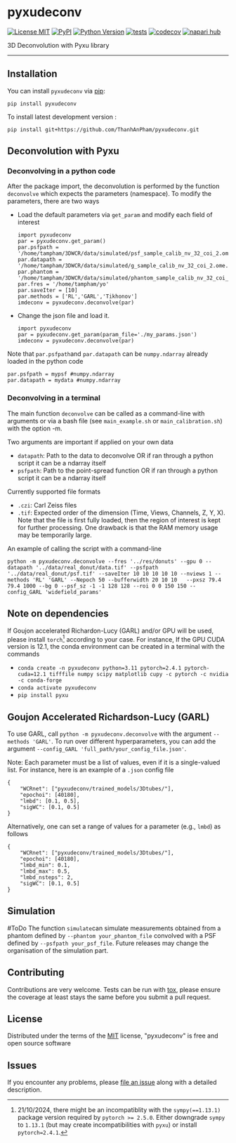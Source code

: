# pyxudeconv

[![License MIT](https://img.shields.io/pypi/l/pyxudeconv.svg?color=green)](https://github.com/ThanhAnPham/pyxudeconv/raw/main/LICENSE)
[![PyPI](https://img.shields.io/pypi/v/pyxudeconv.svg?color=green)](https://pypi.org/project/pyxudeconv)
[![Python Version](https://img.shields.io/pypi/pyversions/pyxudeconv.svg?color=green)](https://python.org)
[![tests](https://github.com/ThanhAnPham/pyxudeconv/workflows/tests/badge.svg)](https://github.com/ThanhAnPham/pyxudeconv/actions)
[![codecov](https://codecov.io/gh/ThanhAnPham/pyxudeconv/branch/main/graph/badge.svg)](https://codecov.io/gh/ThanhAnPham/pyxudeconv)
[![napari hub](https://img.shields.io/endpoint?url=https://api.napari-hub.org/shields/pyxudeconv)](https://napari-hub.org/plugins/pyxudeconv)

3D Deconvolution with Pyxu library

----------------------------------

<!--
Don't miss the full getting started guide to set up your new package:
https://github.com/napari/napari-plugin-template#getting-started

and review the napari docs for plugin developers:
https://napari.org/stable/plugins/index.html
-->

## Installation

You can install `pyxudeconv` via [pip]:

    pip install pyxudeconv

To install latest development version :

    pip install git+https://github.com/ThanhAnPham/pyxudeconv.git


## Deconvolution with Pyxu

### Deconvolving in a python code

After the package import, the deconvolution is performed by the function `deconvolve` which expects the parameters (namespace). To modify the parameters, there are two ways
  - Load the default parameters via `get_param` and modify each field of interest
    ````
    import pyxudeconv
    par = pyxudeconv.get_param()
    par.psfpath = '/home/tampham/3DWCR/data/simulated/psf_sample_calib_nv_32_coi_2.ome.tif'
    par.datapath = '/home/tampham/3DWCR/data/simulated/g_sample_calib_nv_32_coi_2.ome.tif'
    par.phantom = '/home/tampham/3DWCR/data/simulated/phantom_sample_calib_nv_32_coi_2.ome.tif'
    par.fres = '/home/tampham/yo'
    par.saveIter = [10]
    par.methods = ['RL','GARL','Tikhonov']
    imdeconv = pyxudeconv.deconvolve(par)
    ````
 - Change the json file and load it.
    ````
    import pyxudeconv
    par = pyxudeconv.get_param(param_file='./my_params.json')
    imdeconv = pyxudeconv.deconvolve(par)
    ````

Note that `par.psfpath`and `par.datapath` can be `numpy.ndarray` already loaded in the python code
````
par.psfpath = mypsf #numpy.ndarray
par.datapath = mydata #numpy.ndarray
````

### Deconvolving in a terminal
The main function `deconvolve` can be called as a command-line with arguments or via a bash file (see `main_example.sh` or `main_calibration.sh`) with the option -m.

Two arguments are important if applied on your own data
- `datapath`: Path to the data to deconvolve OR if ran through a python script it can be a ndarray itself
- `psfpath`: Path to the point-spread function OR if ran through a python script it can be a ndarray itself

Currently supported file formats
- `.czi`: Carl Zeiss files
- `.tif`: Expected order of the dimension (Time, Views, Channels, Z, Y, X). Note that the file is first fully loaded, then the region of interest is kept for further processing. One drawback is that the RAM memory usage may be temporarily large.

An example of calling the script with a command-line

```
python -m pyxudeconv.deconvolve --fres '../res/donuts' --gpu 0 --datapath '../data/real_donut/data.tif' --psfpath '../data/real_donut/psf.tif' --saveIter 10 10 10 10 10 --nviews 1 --methods 'RL' 'GARL' --Nepoch 50 --bufferwidth 20 10 10   --pxsz 79.4 79.4 1000 --bg 0 --psf_sz -1 -1 128 128 --roi 0 0 150 150 --config_GARL 'widefield_params'
```

## Note on dependencies

If Goujon accelerated Richardon-Lucy (GARL) and/or GPU will be used, please install `torch`[^1] according to your case. For instance, If the GPU CUDA version is 12.1, the conda environment can be created in a terminal with the commands

- `conda create -n pyxudeconv python=3.11 pytorch=2.4.1 pytorch-cuda=12.1 tifffile numpy scipy matplotlib cupy -c pytorch -c nvidia -c conda-forge` 
- `conda activate pyxudeconv`
- `pip install pyxu`
<!--- `pip install git+https://github.com/pyxu-org/pyxu.git@feature/fast_fftconvolve pylibCZIrw`) --->

[^1]:21/10/2024, there might be an incompatiblity with the `sympy(==1.13.1)` package version required by `pytorch >= 2.5.0`. Either downgrade `sympy` to `1.13.1` (but may create incompatibilities with `pyxu`) or install `pytorch=2.4.1`.

## Goujon Accelerated Richardson-Lucy (GARL)

To use GARL, call `python -m pyxudeconv.deconvolve` with the argument `--methods 'GARL'`.
To run over different hyperparameters, you can add the argument `--config_GARL 'full_path/your_config_file.json'`.

Note: Each parameter must be a list of values, even if it is a single-valued list.
For instance, here is an example of a `.json` config file
````
{
    "WCRnet": ["pyxudeconv/trained_models/3Dtubes/"],
    "epochoi": [40180],
    "lmbd": [0.1, 0.5],
    "sigWC": [0.1, 0.5]
}
````

Alternatively, one can set a range of values for a parameter (e.g., `lmbd`) as follows
````
{
    "WCRnet": ["pyxudeconv/trained_models/3Dtubes/"],
    "epochoi": [40180],
    "lmbd_min": 0.1,
    "lmbd_max": 0.5,
    "lmbd_nsteps": 2,
    "sigWC": [0.1, 0.5]
}
````

## Simulation
#ToDo
The function `simulate`can simulate measurements obtained from a phantom defined by `--phantom your_phantom_file` convolved with a PSF defined by `--psfpath your_psf_file`. Future releases may change the organisation of the simulation part.


## Contributing

Contributions are very welcome. Tests can be run with [tox], please ensure
the coverage at least stays the same before you submit a pull request.

## License

Distributed under the terms of the [MIT] license,
"pyxudeconv" is free and open source software

## Issues

If you encounter any problems, please [file an issue] along with a detailed description.

[napari]: https://github.com/napari/napari
[copier]: https://copier.readthedocs.io/en/stable/
[@napari]: https://github.com/napari
[MIT]: http://opensource.org/licenses/MIT
[BSD-3]: http://opensource.org/licenses/BSD-3-Clause
[GNU GPL v3.0]: http://www.gnu.org/licenses/gpl-3.0.txt
[GNU LGPL v3.0]: http://www.gnu.org/licenses/lgpl-3.0.txt
[Apache Software License 2.0]: http://www.apache.org/licenses/LICENSE-2.0
[Mozilla Public License 2.0]: https://www.mozilla.org/media/MPL/2.0/index.txt
[napari-plugin-template]: https://github.com/napari/napari-plugin-template

[file an issue]: https://github.com/ThanhAnPham/pyxudeconv/issues

[napari]: https://github.com/napari/napari
[tox]: https://tox.readthedocs.io/en/latest/
[pip]: https://pypi.org/project/pip/
[PyPI]: https://pypi.org/
